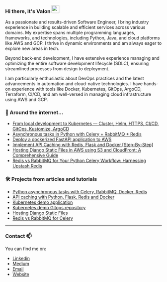 ### Hi there, it's Valon <img src="https://media.giphy.com/media/hvRJCLFzcasrR4ia7z/giphy.gif" width="25px">

As a passionate and results-driven Software Engineer, I bring industry experience in building scalable and efficient services across various domains. My expertise spans multiple programming languages, frameworks, and technologies, including Python, Java, and cloud platforms like AWS and GCP. I thrive in dynamic environments and am always eager to explore new areas in tech.

Beyond back-end development, I have extensive experience managing and optimizing the entire software development lifecycle (SDLC), ensuring streamlined processes from design to deployment.

I am particularly enthusiastic about DevOps practices and the latest advancements in automation and cloud-native technologies. I have hands-on experience with tools like Docker, Kubernetes, GitOps, ArgoCD, Terraform, CI/CD, and am well-versed in managing cloud infrastructure using AWS and GCP.


### 🔎 Around the internet...
- [From local development to Kubernetes — Cluster, Helm, HTTPS, CI/CD, GitOps, Kustomize, ArgoCD](https://valonjanuzaj.medium.com/from-local-development-to-kubernetes-cluster-helm-https-ci-cd-gitops-kustomize-argocd-3d62448a7533)
- [Asynchronous tasks in Python with Celery + RabbitMQ + Redis](https://levelup.gitconnected.com/asynchronous-tasks-in-python-with-celery-rabbitmq-redis-480f6e506d76)
- [Deploy a dockerized FastAPI application to AWS
](https://levelup.gitconnected.com/deploy-a-dockerized-fastapi-application-to-aws-cc757830ba1b) 
- [Implement API Caching with Redis, Flask and Docker [Step-By-Step]
](https://valonjanuzaj.medium.com/implement-api-caching-with-redis-flask-and-docker-step-by-step-9139636cef24)
- [Hosting Django Static Files in AWS using S3 and CloudFront: A Comprehensive Guide](https://medium.com/@valonjanuzaj/hosting-django-static-files-in-aws-using-s3-and-cloudfront-a-comprehensive-guide-2f8f5d0a845c)
- [Redis vs RabbitMQ for Your Python Celery Workflow: Harnessing Upstash Redis
](https://medium.com/@valonjanuzaj/redis-vs-rabbitmq-for-your-python-celery-workflow-harnessing-upstash-redis-c3e2835c5f30)
### 🛠️ Projects from articles and tutorials
- [Python asynchronous tasks with Celery, RabbitMQ, Docker, Redis](https://github.com/vjanz/python-asynchronous-tasks)
- [API caching with Python, Flask, Redis and Docker](https://github.com/vjanz/flask-cache-redis)
- [Kubernetes demo application](https://github.com/vjanz/kubernetes-demo-app)
- [Kubernetes demo Gitops repository](https://github.com/vjanz/kubernetes-demo-gitops)
- [Hosting Django Static Files](https://github.com/vjanz/django-static-files-s3-cloudfront)
- [Redis vs RabbitMQ for Celery](https://github.com/vjanz/celery-redis-upstash)

<hr/>

### Contact 📫
You can find me on:
* [Linkedin](https://www.linkedin.com/in/valon-januzaj-b02692187/)
* [Medium](https://medium.com/@valonjanuzaj/)
* [Email](mailto:valon.januzaj98@gmail.com)
* [Website](https://vjanz.github.io/)

